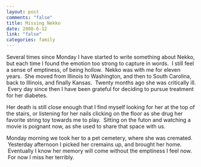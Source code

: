 ```yaml
--- 
layout: post
comments: "false"
title: Missing Nekko
date: 2008-6-12
link: "false"
categories: family
---
```

Several times since Monday I have started to write something about Nekko, but each time I found the emotion too strong to capture in words.  I still feel a sense of emptiness, of being hollow.  Nekko was with me for eleven years.  She moved from Illinois to Washington, and then to South Carolina, back to Illinois, and finally Kansas.  Twenty months ago she was critically ill.  Every day since then I have been grateful for deciding to pursue treatment for her diabetes.

Her death is still close enough that I find myself looking for her at the top of the stairs, or listening for her nails clicking on the floor as she drug her favorite string toy towards me to play.  Sitting on the futon and watching a movie is poignant now, as she used to share that space with us.

Monday morning we took her to a pet cemetery, where she was cremated.  Yesterday afternoon I picked her cremains up, and brought her home.  Eventually I know her memory will come without the emptiness I feel now.  For now I miss her terribly.

 
